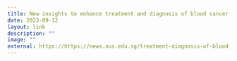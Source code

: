 ```yaml
---
title: New insights to enhance treatment and diagnosis of blood cancer
date: 2023-09-12
layout: link
description: ""
image: ""
external: https://https://news.nus.edu.sg/treatment-diagnosis-of-blood-cancer/
---
```

